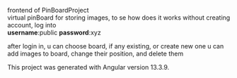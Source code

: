 frontend of PinBoardProject <br>
virtual pinBoard for storing images,
to se how does it works without creating account, log into<br> <b>username</b>:public <b>password</b>:xyz

after login in, u can choose board, if any existing, or create new one
u can add images to board, change their position, and delete them

This project was generated with Angular version 13.3.9.

